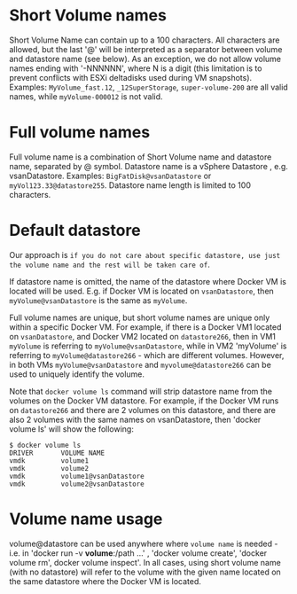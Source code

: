 # Short Volume names
Short Volume Name can contain up to a 100 characters.
All characters are allowed, but the last '@' will be interpreted as a separator
between volume and datastore name (see below).
As an exception, we do not allow volume names ending with '-NNNNNN', where
N is a digit (this limitation is to prevent conflicts with ESXi deltadisks used
during VM snapshots). Examples: `MyVolume_fast.12`,  `_12SuperStorage`,
`super-volume-200` are all valid names, while `myVolume-000012` is not valid.


# Full volume names
Full volume name is a combination of Short Volume name and datastore name,
separated by @ symbol.
Datastore name is a vSphere Datastore , e.g. vsanDatastore.
Examples: `BigFatDisk@vsanDatastore` or `myVol123.33@datastore255`.
Datastore name length is limited to 100 characters.


# Default datastore 

Our approach is `if you do not care about specific datastore, use just the volume name and the rest will be taken care of`.

If datastore name is omitted, the name of the datastore where Docker VM is located will be used.
E.g. if Docker VM is located on `vsanDatastore`, then 
`myVolume@vsanDatastore` is the same as `myVolume`. 

Full volume names are unique, but short volume names are unique only within a specific Docker VM. For example, if there is a Docker VM1 located on
`vsanDatastore`, and Docker VM2 located on `datastore266`, then in VM1 `myVolume` is referring to `myVolume@vsanDatastore`, while in VM2 'myVolume' is referring
to `myVolume@datastore266` - which are different volumes. However, in both VMs `myVolume@vsanDatastore` and `myvolume@datastore266` can be used to 
uniquely identify the volume.

Note that `docker volume ls` command will strip datastore name from the volumes on the Docker VM datastore. For example, if the Docker VM runs on `datastore266`
and there are 2 volumes on this datastore, and there are also 2 volumes with the same names on vsanDatastore, then 'docker volume ls' will show
the following:
```
$ docker volume ls
DRIVER       VOLUME NAME
vmdk         volume1
vmdk         volume2
vmdk         volume1@vsanDatastore
vmdk         volume2@vsanDatastore
```

# Volume name usage
volume@datastore can be used anywhere where `volume name` is needed - i.e. in 'docker run -v **volume**:/path ...' ,
'docker volume create', 'docker volume rm', docker volume inspect'. In all cases, using short volume name (with no datastore) will refer to the volume 
with the given name located on the same datastore where the Docker VM is located.

